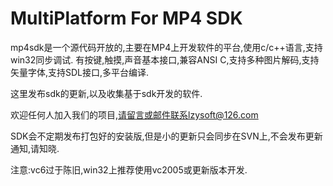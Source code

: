 # **MultiPlatform For MP4 SDK** #

mp4sdk是一个源代码开放的,主要在MP4上开发软件的平台,使用c/c++语言,支持win32同步调试.
有按键,触摸,声音基本接口,兼容ANSI C,支持多种图片解码,支持矢量字体,支持SDL接口,多平台编译.

这里发布sdk的更新,以及收集基于sdk开发的软件.



欢迎任何人加入我们的项目,请留言或邮件联系lzysoft@126.com


SDK会不定期发布打包好的安装版,但是小的更新只会同步在SVN上,不会发布更新通知,请知晓.


注意:vc6过于陈旧,win32上推荐使用vc2005或更新版本开发.